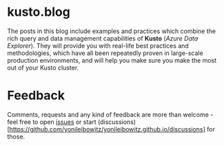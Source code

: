 # kusto.blog

The posts in this blog include examples and practices which combine the rich query and data management capabilities of **Kusto** (*Azure Data Explorer*). They will provide you with real-life best practices and methodologies, which have all been repeatedly proven in large-scale production environments, and will help you make sure you make the most out of your Kusto cluster.

# Feedback

Comments, requests and any kind of feedback are more than welcome - feel free to open [issues](https://github.com/yonileibowitz/yonileibowitz.github.io/issues) or start (discussions)[https://github.com/yonileibowitz/yonileibowitz.github.io/discussions] for those.
